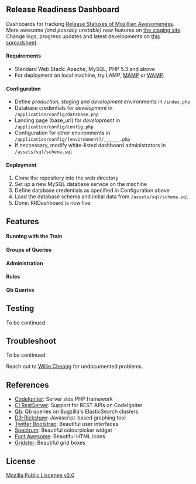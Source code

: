 ## Release Readiness Dashboard
Dashboards for tracking [Release Statuses of Mozillian Awesomeness](https://release-dash.paas.allizom.org).<br>
More awesome *(and possibly unstable)* new features on [the staging site](http://release-dash.williecheong.com).<br>
Change logs, progress updates and latest developments on [this spreadsheet](https://docs.google.com/spreadsheet/ccc?key=0ApNDjYXWm5JndDFwLWVlM1BPR3dBdjE1ZVdfWlBwR1E&usp=sharing).

#### Requirements
- Standard Web Stack: Apache, MySQL, PHP 5.3 and above
- For deployment on local machine, try LAMP, [MAMP](http://www.mamp.info/en/downloads/) or [WAMP](http://www.wampserver.com/en/). 

#### Configuration
- Define *production*, *staging* and *development* environments in `/index.php`
- Database credentials for *development* in `/application/config/database.php`
- Landing page (base_url) for *development* in `/application/config/config.php`
- Configuration for other environments in `/application/config/[environment]/______.php`
- If neccessary, modify white-listed dashboard administrators in `/assets/sql/schema.sql`

#### Deployment
1. Clone the repository into the web directory
2. Set up a new MySQL database service on the machine
3. Define database credentials as specified in Configuration above
4. Load the database schema and initial data from `/assets/sql/schema.sql`
5. Done: RRDashboard is now live.


## Features
#### Running with the Train

#### Groups of Queries

#### Administration

#### Rules

#### Qb Queries


## Testing
To be continued


## Troubleshoot
To be continued<br>

Reach out to [Willie Cheong](http://williecheong.com) for undocumented problems.


## References
- [CodeIgniter](http://ellislab.com/codeigniter): Server side PHP framework
- [CI RestServer](https://github.com/philsturgeon/codeigniter-restserver): Support for REST APIs on CodeIgniter
- [Qb](https://github.com/klahnakoski/qb): Qb queries on Bugzilla's ElasticSearch clusters
- [D3-Rickshaw](http://code.shutterstock.com/rickshaw/): Javascript-based graphing tool
- [Twitter Bootstrap](http://getbootstrap.com/getting-started/): Beautiful user interfaces
- [Spectrum](http://bgrins.github.io/spectrum/): Beautiful colourpicker widget
- [Font Awesome](http://fontawesome.io/): Beautiful HTML icons
- [Gridster](http://gridster.net/): Beautiful grid boxes


## License
[Mozilla Public Liscense v2.0](LICENSE)
